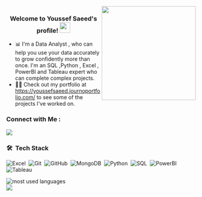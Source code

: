 
<img width="250" align="right" src="https://c.tenor.com/_DOBjnGspYAAAAAM/code-coding.gif">

<h3 align="center">
  Welcome to Youssef Saeed's profile!
  <img src="https://media.giphy.com/media/hvRJCLFzcasrR4ia7z/giphy.gif" width="28">
</h3>



- 📊 I'm a Data Analyst , who can help you use your data accurately to grow confidently more than once. I'm an SQL ,Python , Excel , PowerBI and Tableau expert who can complete complex projects.
- 👨‍💻 Check out my portfolio at https://youssefsaeed.journoportfolio.com/ to see some of the projects I've worked on.


### Connect with Me :

<a href="https://linkedin.com/in/youssef-saeed1/" target="_blank"><img src="https://img.shields.io/badge/-Youssef%20Saeed-0077B5?style=for-the-badge&logo=Linkedin&logoColor=white"/></a>

### 🛠 &nbsp;Tech Stack
![Excel](https://img.shields.io/badge/-Excel-05122A?style=flat&logo=Excel)&nbsp;
![Git](https://img.shields.io/badge/-Git-05122A?style=flat&logo=git)&nbsp;
![GitHub](https://img.shields.io/badge/-GitHub-05122A?style=flat&logo=github)&nbsp;
![MongoDB](https://img.shields.io/badge/-MongoDB-05122A?style=flat&logo=MongoDB)&nbsp;
![Python](https://img.shields.io/badge/-Python%20-05122A?style=flat&logo=python)&nbsp;
![SQL](https://img.shields.io/badge/-SQL%20-05122A?style=flat&logo=SQL)&nbsp;
![PowerBI](https://img.shields.io/badge/-PowerBI%20-05122A?style=flat&logo=PowerBI)&nbsp;
![Tableau](https://img.shields.io/badge/-Tableau%20-05122A?style=flat&logo=Tableau)&nbsp;


<img align="left" src="https://github-readme-stats.vercel.app/api/top-langs?username=yousefdergham&show_icons=true&locale=en&layout=compact&theme=radical" alt="most used languages" />
<br>
<a href="https://komarev.com/ghpvc/?username=yousefdergham&style=for-the-badge">
    <img src="https://komarev.com/ghpvc/?username=yousefdergham&style=for-the-badge">
</a>
